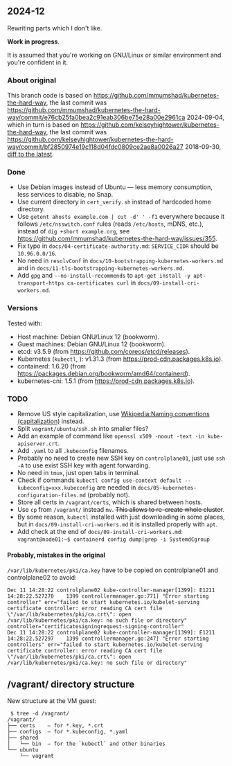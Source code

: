 ## 2024-12

Rewriting parts which I don't like.

**Work in progress**.

It is assumed that you're working on GNU/Linux or similar environment and you're confident in it.

### About original

This branch code is based on https://github.com/mmumshad/kubernetes-the-hard-way, the last commit was https://github.com/mmumshad/kubernetes-the-hard-way/commit/e76cb25fa0bea2c91eab306be75e28a00e2961ca <time>2024-09-04</time>,
which in turn is based on https://github.com/kelseyhightower/kubernetes-the-hard-way, the last commit was https://github.com/kelseyhightower/kubernetes-the-hard-way/commit/bf2850974e19c118d04fdc0809ce2ae8a0026a27 <time>2018-09-30</time>, [diff to the latest](https://github.com/kelseyhightower/kubernetes-the-hard-way/compare/bf2850974e19c118d04fdc0809ce2ae8a0026a27..master).

### Done

+ Use Debian images instead of Ubuntu — less memory consumption, less services to disable, no Snap.
+ Use current directory in `cert_verify.sh` instead of hardcoded home directory.
+ Use `getent ahosts example.com | cut -d' ' -f1` everywhere because it follows `/etc/nsswitch.conf` rules (reads `/etc/hosts`, mDNS, etc.), instead of `dig +short example.org`, see https://github.com/mmumshad/kubernetes-the-hard-way/issues/355.
+ Fix typo in `docs/04-certificate-authority.md`: `SERVICE_CIDR` should be `10.96.0.0/16`.
+ No need in `resolvConf` in `docs/10-bootstrapping-kubernetes-workers.md` and in `docs/11-tls-bootstrapping-kubernetes-workers.md`.
+ Add `gpg` and `--no-install-recommends` to `apt-get install -y apt-transport-https ca-certificates curl` in `docs/09-install-cri-workers.md`.

### Versions

Tested with:
* Host machine: Debian GNU/Linux 12 (bookworm).
* Guest machines: Debian GNU/Linux 12 (bookworm).
* etcd: v3.5.9 (from https://github.com/coreos/etcd/releases).
* Kubernetes (`kubectl`, ): v1.31.3 (from https://prod-cdn.packages.k8s.io).
* containerd: 1.6.20 (from https://packages.debian.org/bookworm/amd64/containerd).
* kubernetes-cni: 1.5.1 (from https://prod-cdn.packages.k8s.io).

### TODO

* Remove US style capitalization, use [Wikipedia:Naming conventions (capitalization)](https://en.wikipedia.org/wiki/Wikipedia:Naming_conventions_(capitalization)) instead.
* Split `vagrant/ubuntu/ssh.sh` into smaller files?
* Add an example of command like `openssl x509 -noout -text -in kube-apiserver.crt`.
* Add `.yaml` to all `.kubeconfig` filenames.
* Probably no need to create new SSH key on `controlplane01`, just use `ssh -A` to use exist SSH key with agent forwarding.
* No need in `tmux`, just open tabs in terminal.
* Check if commands `kubectl config use-context default --kubeconfig=xxx.kubeconfig` are needed in `docs/05-kubernetes-configuration-files.md` (probably not).
* Store all certs in `/vagrant/certs`, which is shared between hosts.
* Use `cp` from `/vagrant/` instead `mv`. <del>This allows to re-create whole cluster</del>.
* By some reason, `kubectl` installed with just downloading in some places, but in `docs/09-install-cri-workers.md` it is installed properly with `apt`.
* Add check at the end of `docs/09-install-cri-workers.md`: `vagrant@node01:~$ containerd config dump|grep -i SystemdCgroup`

#### Probably, mistakes in the original

`/var/lib/kubernetes/pki/ca.key` have to be copied on controlplane01 and controlplane02 to avoid:

```text
Dec 11 14:28:22 controlplane02 kube-controller-manager[1399]: E1211 14:28:22.527270    1399 controllermanager.go:771] "Error starting controller" err="failed to start kubernetes.io/kubelet-serving certificate controller: error reading CA cert file \"/var/lib/kubernetes/pki/ca.crt\": open /var/lib/kubernetes/pki/ca.key: no such file or directory" controller="certificatesigningrequest-signing-controller"
Dec 11 14:28:22 controlplane02 kube-controller-manager[1399]: E1211 14:28:22.527297    1399 controllermanager.go:247] "Error starting controllers" err="failed to start kubernetes.io/kubelet-serving certificate controller: error reading CA cert file \"/var/lib/kubernetes/pki/ca.crt\": open /var/lib/kubernetes/pki/ca.key: no such file or directory"
```

## /vagrant/ directory structure

New structure at the VM guest:

```console
 $ tree -d /vagrant/
/vagrant/
├── certs    — for *.key, *.crt
├── configs  — for *.kubeconfig, *.yaml
├── shared
│   └── bin  — for the `kubectl` and other binaries
└── ubuntu
    └── vagrant
```
